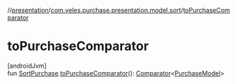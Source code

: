 //[presentation](../../index.md)/[com.veles.purchase.presentation.model.sort](index.md)/[toPurchaseComparator](to-purchase-comparator.md)

# toPurchaseComparator

[androidJvm]\
fun [SortPurchase](-sort-purchase/index.md).[toPurchaseComparator](to-purchase-comparator.md)(): [Comparator](https://kotlinlang.org/api/latest/jvm/stdlib/kotlin/-comparator/index.html)&lt;[PurchaseModel](../../../domain/domain/com.veles.purchase.domain.model.purchase/-purchase-model/index.md)&gt;

